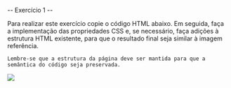 -- Exercício 1 --

Para realizar este exercício copie o código HTML abaixo. Em seguida, faça a implementação das propriedades CSS e, se necessário, faça adições à estrutura HTML existente, para que o resultado final seja similar à imagem referência.

    Lembre-se que a estrutura da página deve ser mantida para que a semântica do código seja preservada.

<img src="images/estruturafinal.png">